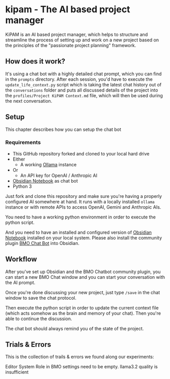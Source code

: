 # kipam - The AI based project manager 
KiPAM is an AI based project manager, which helps to structure and streamline the process of setting up and work on a new project based on the principles of the "passionate project planning" framework.

## How does it work?
It's using a chat bot with a highly detailed chat prompt, which you can find in the `prompts` directory. After each session, you'd have to execute the `update_life_context.py` script which is taking the latest chat history out of the `conversations` folder and puts all discussed details of the project into the `profiles/Project KiPAM Context.md` file, which will then be used during the next conversation. 


## Setup
This chapter describes how you can setup the chat bot

### Requirements
- This GitHub repository forked and cloned to your local hard drive
- Either
  - A working [Ollama](https://ollama.com/) instance
- Or
  - An API key for OpenAI / Anthropic AI
- [Obsidian Notebook](https://obsidian.md/) as chat bot
- Python 3


Just fork and clone this repository and make sure you're having a properly configured AI somewhere at hand. It runs with a locally installed `ollama` instance or with remote APIs to access OpenAI, Gemini and Anthropic AIs.

You need to have a working python environment in order to execute the python script. 

And you need to have an installed and configured version of [Obsidian Notebook](https://obsidian.md/) installed on your local system. Please also install the community plugin [BMO Chat Bot](https://www.obsidianstats.com/plugins/bmo-chatbot) into Obsidian. 


## Workflow
After you've set up Obsidian and the BMO Chatbot community plugin, you can start a new BMO Chat window and you can start your conversation with the AI prompt. 

Once you're done discussing your new project, just type `/save` in the chat window to save the chat protocol. 

Then execute the python script in order to update the current context file (which acts somehow as the brain and memory of your chat). Then you're able to continue the discussion. 

The chat bot should always remind you of the state of the project.


## Trials & Errors
This is the collection of trails & errors we found along our experiments:

Editor System Role in BMO settings need to be empty.
llama3.2 quality is insufficient

